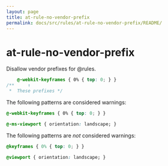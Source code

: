 ```yaml
---
layout: page
title: at-rule-no-vendor-prefix
permalink: docs/src/rules/at-rule-no-vendor-prefix/README/
---
```


# at-rule-no-vendor-prefix

Disallow vendor prefixes for @rules.

```css
    @-webkit-keyframes { 0% { top: 0; } }
/**     ↑
 *  These prefixes */
```

The following patterns are considered warnings:

```css
@-webkit-keyframes { 0% { top: 0; } }
```

```css
@-ms-viewport { orientation: landscape; }
```

The following patterns are *not* considered warnings:

```css
@keyframes { 0% { top: 0; } }
```

```css
@viewport { orientation: landscape; }
```
